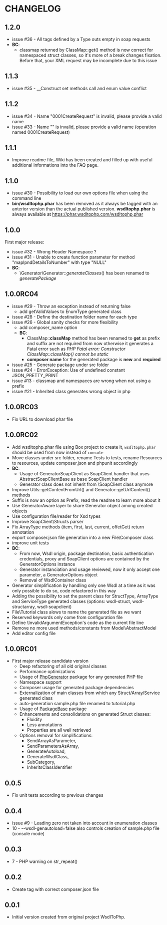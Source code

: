# CHANGELOG

## 1.2.0
- issue #36 - All tags defined by a Type outs empty in soap requests
- **BC**:
    - classmap returned by ClassMap::get() method is now correct for namespaced struct classes, so it's more of a break changes fixation. Before that, your XML request may be incomplete due to this issue

## 1.1.3
- issue #35 - __Construct set methods call and enum value conflict

## 1.1.2
- issue #34 - Name "0001CreateRequest" is invalid, please provide a valid name
- issue #33 - Name "" is invalid, please provide a valid name (operation named 0001CreateRequest)

## 1.1.1
- Improve readme file, Wiki has been created and filled up with useful additional informations into the FAQ page.

## 1.1.0
- issue #30 - Possibility to load our own options file when using the command line
- **bin/wsdltophp.phar** has been removed as it always be tagged with an anterior version than the actual published version. **wsdltophp.phar** is always available at https://phar.wsdltophp.com/wsdltophp.phar

## 1.0.0
First major release:
- issue #32 - Wrong Header Namespace ?
- issue #31 - Unable to create function parameter for method "mapIpndDetailsToNumber" with type "NULL"
- **BC**:
	- \Generator\Generator::_generateClasses_() has been renamed to _generatePackage_

## 1.0.0RC04
- issue #29 - Throw an exception instead of returning false
	- add getValidValues to EnumType generated class
- issue #28 - Define the destination folder name for each type
- issue #26 - Global sanity checks for more flexibility
	- add composer_name option
	- **BC**:
		- ClassMap::**classMap** method has been renamed to **get** as prefix and suffix are not required from now otherwise it generates a Fatal error such as _PHP Fatal error:  Constructor ClassMap::classMap() cannot be static_
		- **composer name** for the generated package is **new** and **required**
- issue #25 - Generate package under src folder
- issue #24 - ErrorException: Use of undefined constant JSON_PRETTY_PRINT
- issue #13 - classmap and namespaces are wrong when not using a prefix
- issue #21 - Inherited class generates wrong object in php

## 1.0.0RC03
- Fix URL to download phar file

## 1.0.0RC02
- Add wsdltophp.phar file using Box project to create it, ```wsdltophp.phar``` should be used from now instead of ```console```
- Move classes under src folder, rename Tests to tests, rename Resources to resources, update composer.json and phpunit accordingly
- **BC**:
    - Usage of GeneratorSoapClient as SoapClient handler that uses AbstractSoapClientBase as base SoapClient handler
    - Generator class does not inherit from \SoapClient class anymore
- Improve Utils::getContentFromUrl() and Generator::getUrlContent() methods
- Suffix is now an option as Prefix, read the readme to learn more about it
- Use GeneratorAware layer to share Generator object among created objects
- Use configuration file/reader for Xsd types
- Improve SoapClient\Structs parser
- Fix ArrayType methods (item, first, last, current, offetGet) return annotation
- export composer.json file generation into a new File\Composer class
- improve unit tests
- **BC**:
    - From now, Wsdl origin, package destination, basic authentication credentials, proxy and SoapClient options are contained by the GeneratorOptions instance
    - Generator instanciation and usage reviewed, now it only accept one parameter, a GeneratorOptions object
    - Removal of WsdlContainer class
- Generator simplification by handling only one Wsdl at a time as it was only possible to do so, code refactored in this way
- Adding the possibility to set the parent class for StructType, ArrayType and ServiceType generated classes (options: wsdl-struct, wsdl-structarray, wsdl-soapclient)
- File\Tutorial class alows to name the generated file as we want
- Reserved keywords only come from configuration file
- Define \InvalidArgumentException's code as the current file line
- Remove no more used methods/constants from Model\AbstractModel
- Add editor config file

## 1.0.0RC01
- First major release candidate version
    - Deep refactoring of all old original classes
    - Performance optimizations
    - Usage of [PhpGenerator](https://github.com/WsdlToPhp/PhpGenerator) package for any generated PHP file
    - Namespace support
    - Composer usage for generated package dependencies
    - Externalization of main classes from which any Struct/Array/Service generated class
    - auto-generation sample.php file renamed to tutorial.php
    - Usage of [PackageBase](https://github.com/WsdlToPhp/PackageBase) package
    - Enhancements and consolidations on generated Struct classes:
        - Fluidity
        - Less annotations
        - Properties are all well retrieved
    - Options removal for simplifications:
        - SendArrayAsParameter,
        - SendParametersAsArray,
        - GenerateAutoload,
        - GenerateWsdlClass,
        - SubCategory,
        - InheritsClassIdentifier

## 0.0.5
- Fix unit tests according to previous changes

## 0.0.4
- issue #9 - Leading zero not taken into account in enumeration classes
- 10 - --wsdl-genautoload=false also controls creation of sample.php file (console mode)

## 0.0.3
- 7 - PHP warning on str_repeat()

## 0.0.2
- Create tag with correct composer.json file

## 0.0.1
- Initial version created from original project WsdlToPhp.
